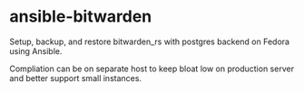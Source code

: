 # ansible-bitwarden
Setup, backup, and restore bitwarden_rs with postgres backend on Fedora using Ansible.

Compliation can be on separate host to keep bloat low on production server and better support small instances.
